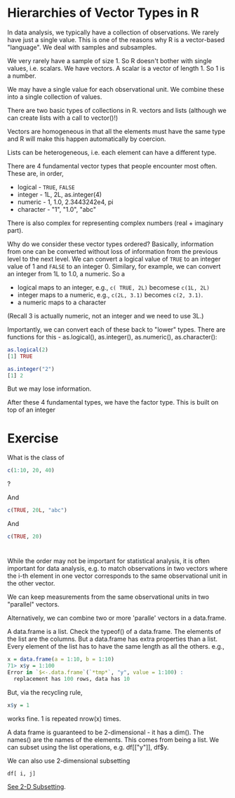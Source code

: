 # Hierarchies of Vector Types in R


In data analysis, we typically have a collection of observations.
We rarely have just a single value. This is one of the reasons
why R is a vector-based "language".  We deal with samples and subsamples.

We very rarely have a sample of size 1. 
So R doesn't bother with single values, i.e. scalars.
We have vectors.  A scalar is a vector of length 1.
So 1 is a number.


We may have a single value for each observational unit.
We combine these into a single collection of values.

There are two basic types of collections in R.
vectors and lists (although we can create lists with a call to vector()!)

Vectors are homogeneous in that all the elements must have the same type
and R will make this happen automatically by coercion.

Lists can be heterogeneous, i.e. each element can have a different type.


There are 4 fundamental vector types that people encounter most often.
These are, in order,
 + logical - `TRUE`, `FALSE`
 + integer - 1L, 2L, as.integer(4)
 + numeric - 1, 1.0, 2.3443242e4, pi
 + character - "1", "1.0", "abc"
 
There is also complex  for representing complex numbers (real + imaginary part).
 
Why do we consider these vector types ordered? 
Basically, information from one can be converted without loss of information
from the previous level to the next level.  We can convert a logical value of `TRUE` to an integer
value of 1 and `FALSE` to an integer 0.  Similary, for example, we can convert an integer from 1L to
1.0, a numeric.
So a 
+ logical maps to an integer, e.g., `c( TRUE, 2L)` becomese `c(1L, 2L)`
+ integer maps to a numeric, e.g., `c(2L, 3.1)` becomes `c(2, 3.1)`. 
+ a numeric maps to a character

(Recall 3 is actually numeric, not an integer and we need to use 3L.)

Importantly, we can convert each of these back to "lower" types.
There are functions for this - as.logical(), as.integer(), as.numeric(), as.character():
```r
as.logical(2)
[1] TRUE
```
```r
as.integer("2")
[1] 2
```
But we may lose information.


After these 4 fundamental types, we have the factor type.
This is built on top of an integer



# Exercise
What is the class of 
```r
c(1:10, 20, 40)
```
?

And
```r
c(TRUE, 20L, "abc")
```

And
```r
c(TRUE, 20)
```


#

While the order may not be important for statistical analysis,
it is often important for data analysis, e.g. to match observations
in two vectors where the i-th element in one vector corresponds
to the same observational unit in the other vector.


We can keep measurements from the same observational units
in two "parallel" vectors.

Alternatively, we can combine two or more 'paralle' vectors in
a data.frame.

A data.frame is a list. Check the typeof() of a data.frame.
The elements of the list are the columns.
But a data.frame has extra properties  than a list.
Every element of the list has to have the same length as all the others.
e.g.,
```r
x = data.frame(a = 1:10, b = 1:10)
71> x$y = 1:100
Error in `$<-.data.frame`(`*tmp*`, "y", value = 1:100) : 
  replacement has 100 rows, data has 10
```
But, via the recycling rule,
```r
x$y = 1
```
works fine. 1 is repeated nrow(x) times.


A data frame is guaranteed to be 2-dimensional - it has a dim().
The names() are the names of the elements. This comes from being a list.
We can subset using the list operations, e.g. df[["y"]], df$y.

We can also use 2-dimensional subsetting
```r
df[ i, j]
```
[See 2-D Subsetting](Subsetting2D.html).




